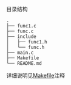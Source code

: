 目录结构
```
.
├── func1.c
├── func.c
├── include
│   ├── func1.h
│   └── func.h
├── main.c
├── Makefile
└── README.md
```
详细说明见[Makefile](./Makefile)注释
